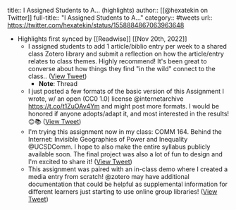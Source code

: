 title:: I Assigned Students to A... (highlights)
author:: [[@hexatekin on Twitter]]
full-title:: "I Assigned Students to A..."
category:: #tweets
url:: https://twitter.com/hexatekin/status/1558884867063963648

- Highlights first synced by [[Readwise]] [[Nov 20th, 2022]]
	- I assigned students to add 1 article/biblio entry per week to a shared class Zotero library and submit a reflection on how the article/entry relates to class themes. Highly recommend! It's been great to converse about how things they find "in the wild" connect to the class.. ([View Tweet](https://twitter.com/hexatekin/status/1558884867063963648))
		- **Note**: Thread
	- I just posted a few formats of the basic version of this Assignment I wrote, w/ an open (CC0 1.0) license @internetarchive https://t.co/t1ZuOAv4Ym and might post more formats. I would be honored if anyone adopts/adapt it, and most interested in the results! 😊📚 ([View Tweet](https://twitter.com/hexatekin/status/1559326199427448832))
	- I'm trying this assignment now in my class: COMM 164. Behind the Internet: Invisible Geographies of Power and Inequality @UCSDComm. I hope to also make the entire syllabus publicly available soon. The final project was also a lot of fun to design and I'm excited to share it! ([View Tweet](https://twitter.com/hexatekin/status/1559326985603559424))
	- This assignment was paired with an in-class demo where I created a media entry from scratch! @zotero may have additional documentation that could be helpful as supplemental information for different learners just starting to use online group libraries! ([View Tweet](https://twitter.com/hexatekin/status/1559327917565390849))